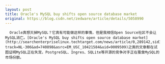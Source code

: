 ```yaml
---
layout: post
title: Oracle's MySQL buy shifts open source database market
original: https://blog.csdn.net/zedware/article/details/5058990
---
```

	  Oracle真想灭掉MySQL？它真有可能做这样的事情，但是我相信Open Source社区不会让MySQL消亡。[Oracle's MySQL buy shifts open source database market](http://searchenterpriselinux.techtarget.com/news/article/0,289142,sid39_gci1377169,00.html?track=NL-306&ad=740898&asrc=EM_USC_10421584&uid=9009509)之类的文章都在试图证明MySQL正在失宠，PostgreSQL、Ingres、SQLite等开源的竞争对手正在蚕食MySQL的市场份额。

